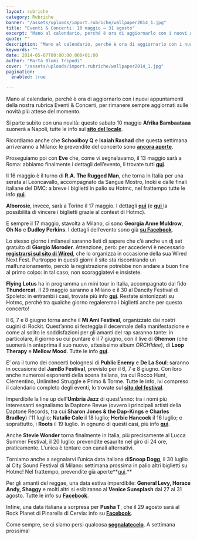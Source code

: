 ```yaml
---
layout: rubriche
category: Rubriche
banner: "/assets/uploads/import.rubriche/wallpaper2014_1.jpg"
title: "Eventi & Concerti: 10 maggio – 31 agosto"
excerpt: "Mano al calendario, perché è ora di aggiornarlo con i nuovi appuntamenti della nostra rubrica Eventi & Concerti, per rimanere sempre aggiornati sulle novità più attese del momento. Si parte subito con una novità: questo sabato 10 maggio Afrika Bambaataaa suonerà a Napoli, tutte le info sul sito del locale. Ricordiamo anche che Schoolboy Q e [&hellip"
quote: ""
description: "Mano al calendario, perché è ora di aggiornarlo con i nuovi appuntamenti della nostra rubrica Eventi & Concerti, per rimanere sempre aggiornati sulle novità più attese del momento. Si parte subito con una novità: questo sabato 10 maggio Afrika Bambaataaa suonerà a Napoli, tutte le info sul sito del locale. Ricordiamo anche che Schoolboy Q e [&hellip"
keywords: ""
date: 2014-05-07T00:00:00.000+01:00
author: "Marta Blumi Tripodi"
cover: "/assets/uploads/import.rubriche/wallpaper2014_1.jpg"
pagination:
  enabled: true

---
```


[](https://hotmc.com/wp-content/uploads/2014/05/wallpaper2014%5F1.jpg)

Mano al calendario, perché è ora di aggiornarlo con i nuovi appuntamenti della nostra rubrica Eventi & Concerti, per rimanere sempre aggiornati sulle novità più attese del momento.

Si parte subito con una novità: questo sabato 10 maggio **Afrika Bambaataaa** suonerà a Napoli, tutte le info sul [**sito del locale**](https://www.facebook.com/arenilereloadfan?fref=photo "https://www.facebook.com/arenilereloadfan?fref=photo").

Ricordiamo anche che **Schoolboy Q** e **Isaiah Rashad** che questa settimana arriveranno a Milano: le prevendite del concerto sono [**ancora aperte**](http://www.ticketone.it/schoolboy-q-biglietti-milano.html?affiliate=ITT&doc=artistPages/tickets&fun=artist&action=tickets&key=1138237$3706926 "http://www.ticketone.it/schoolboy-q-biglietti-milano.html?affiliate=ITT&doc=artistPages/tickets&fun=artist&action=tickets&key=1138237$3706926").

Proseguiamo poi con **Eve** che, come vi segnalavamo, il 13 maggio sarà a Roma: abbiamo finalmente i dettagli dell’evento, li trovate tutti [**qui**](https://www.facebook.com/events/456457811155544/?ref=22 "https://www.facebook.com/events/456457811155544/?ref=22").

Il 16 maggio è il turno di **R.A. The Rugged Man**, che torna in Italia per una serata al Leoncavallo, accompagnato da Sangue Mostro, Inoki e dalle finali italiane del DMC: a breve i biglietti in palio su Hotmc, nel frattempo tutte le info [**qui**](https://www.facebook.com/events/236033623268302/ "https://www.facebook.com/events/236033623268302/").

**Alborosie**, invece, sarà a Torino il 17 maggio. I dettagli **[qui](http://www.eventbrite.it/e/biglietti-alborosie-shengen-clan-band-feat-lion-d-in-torino-10894665237 "http://www.eventbrite.it/e/biglietti-alborosie-shengen-clan-band-feat-lion-d-in-torino-10894665237")** (e [**qui** ](https://hotmc.com/competition-alborosie-vinci-i-biglietti-per-il-concerto-di-torino/ "http://hotmc.com/competition-alborosie-vinci-i-biglietti-per-il-concerto-di-torino/")la possibilità di vincere i biglietti grazie al contest di Hotmc).

E sempre il 17 maggio, stavolta a Milano, ci sono **Georgia Anne Muldrow**, **Oh No** e **Dudley Perkins**. I dettagli dell’evento sono già [**su Facebook**](https://www.facebook.com/events/668708133189355/?notif%5Ft=plan%5Fuser%5Finvited "https://www.facebook.com/events/668708133189355/?notif_t=plan_user_invited").

Lo stesso giorno i milanesi saranno lieti di sapere che c’è anche un dj set gratuito di **Giorgio Moroder**. Attenzione, però: per accedervi è necessario[ **registrarsi sul sito di Wired**](http://nextfest.wired.it/events/dj-set-di-giorgio-moroder/ "http://nextfest.wired.it/events/dj-set-di-giorgio-moroder/"), che lo organizza in occasione della sua Wired Next Fest. Purtroppo in questi giorni il sito sta riscontrando un malfunzionamento, perciò la registrazione potrebbe non andare a buon fine al primo colpo: in tal caso, non scoraggiatevi e insistete.

**Flying Lotus** ha in programma un mini tour in Italia, accompagnato dal fido **Thundercat**. Il 29 maggio saranno a Milano e il 30 al Dancity Festival di Spoleto: in entrambi i casi, trovate più info [**qui**](https://www.facebook.com/dnaconcertieproduzioni/photos/a.185137644864810.40950.141382855906956/712585675453335/?type=1&theater "https://www.facebook.com/dnaconcertieproduzioni/photos/a.185137644864810.40950.141382855906956/712585675453335/?type=1&theater"). Restate sintonizzati su Hotmc, perché tra qualche giorno regaleremo i biglietti anche per questo concerto!

Il 6, 7 e 8 giugno torna anche il **Mi Ami Festival**, organizzato dai nostri cugini di Rockit. Quest’anno si festeggia il decennale della manifestazione e come al solito le soddisfazioni per gli amanti del rap saranno tante: in particolare, il giorno su cui puntare è il 7 giugno, con il live di **Ghemon** (che suonerà in anteprima il suo nuovo, attesissimo album _ORCHIdee_), di **Loop Therapy** e **Mellow Mood**. Tutte le info [**qui**](http://www.rockit.it/miami/2014/ "http://www.rockit.it/miami/2014/").

E’ ora il turno dei concerti bolognesi di **Public Enemy** e **De La Soul**: saranno in occasione del **JamBo Festival**, previsto per il 6, 7 e 8 giugno. Con loro anche numerosi esponenti della scena italiana, tra cui Rocco Hunt, Clementino, Unlimited Struggle e Primo & Torme. Tutte le info, ivi compreso il calendario completo degli eventi, lo trovate sul [**sito del festival**](http://www.thejambofestival.it/the-jambo-live/ "http://www.thejambofestival.it/the-jambo-live/").

Imperdibile la line up dell’**Umbria Jazz** di quest’anno: tra i nomi più interessanti segnaliamo la Daptone Revue (ovvero i principali artisti della Daptone Records, tra cui **Sharon Jones & the Dap-Kings** e **Charles Bradley**) l’11 luglio; **Natalie Cole** il 18 luglio; **Herbie Hancock** il 16 luglio; e soprattutto, i **Roots** il 19 luglio. In ognuno di questi casi, più info [**qui**](http://www.umbriajazz.com/pagine/artisti-000 "http://www.umbriajazz.com/pagine/artisti-000").

Anche **Stevie Wonder** torna finalmente in Italia, più precisamente al Lucca Summer Festival, il 20 luglio: prevendite esaurite nel giro di 24 ore, praticamente. L’unica è tentare con canali alternativi.

Torniamo anche a segnalarvi l’unica data italiana di**Snoop Dogg**, il 30 luglio al City Sound Festival di Milano: settimana prossima in palio altri biglietti su Hotmc! Nel frattempo, prevendite già aperte**[qui](http://www.ticketone.it/biglietti.html?affiliate=ITT&fun=search&action=search&doc=search%2Fsearch&detailadoc=erdetaila&detailbdoc=evdetailb&kudoc=artist&sort%5Fby=score&sort%5Fdirection=desc&fuzzy=yes&suchbegriff=Snoop+Dogg "http://www.ticketone.it/biglietti.html?affiliate=ITT&fun=search&action=search&doc=search%2Fsearch&detailadoc=erdetaila&detailbdoc=evdetailb&kudoc=artist&sort_by=score&sort_direction=desc&fuzzy=yes&suchbegriff=Snoop+Dogg").**

Per gli amanti del reggae, una data estiva imperdibile: **General Levy, Horace Andy, Shaggy** e molti altri si esibiranno al **Venice Sunsplash** dal 27 al 31 agosto. Tutte le info su [**Facebook**](https://www.facebook.com/events/228206327383291/?ref=5 "https://www.facebook.com/events/228206327383291/?ref=5").

Infine, una data italiana a sorpresa per **Pusha T**, che il 29 agosto sarà al Rock Planet di Pinarella di Cervia: info su [**Facebook**](https://www.facebook.com/events/700222740020067 "https://www.facebook.com/events/700222740020067").

Come sempre, se ci siamo persi qualcosa [**segnalatecelo**](https://www.facebook.com/hotmcmag "https://www.facebook.com/hotmcmag"). A settimana prossima!